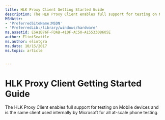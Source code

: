 ```yaml
---
title: HLK Proxy Client Getting Started Guide
description: The HLK Proxy Client enables full support for testing on Mobile devices and is the same client used internally by Microsoft for all at-scale phone testing.
MSHAttr:
- 'PreferredSiteName:MSDN'
- 'PreferredLib:/library/windows/hardware'
ms.assetid: E6A1B76F-FDAB-410F-AC50-A1553308605E
author: EliotSeattle
ms.author: eliotgra
ms.date: 10/15/2017
ms.topic: article


---
```


# HLK Proxy Client Getting Started Guide


The HLK Proxy Client enables full support for testing on Mobile devices and is the same client used internally by Microsoft for all at-scale phone testing.

 

 






